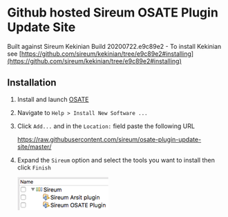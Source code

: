 # Github hosted Sireum OSATE Plugin Update Site

Built against Sireum Kekinian Build 20200722.e9c89e2 - To install Kekinian see [https://github.com/sireum/kekinian/tree/e9c89e2#installing](https://github.com/sireum/kekinian/tree/e9c89e2#installing)

## Installation
1. Install and launch [OSATE](http://osate.org/download-and-install.html)
2. Navigate to ``Help > Install New Software ...``
3. Click ``Add...`` and in the ``Location:`` field paste the following URL

    https://raw.githubusercontent.com/sireum/osate-plugin-update-site/master/
  
4. Expand the ``Sireum`` option and select the tools you want to install then click ``Finish``

   ![tool-options](resources/tool-options.png)
